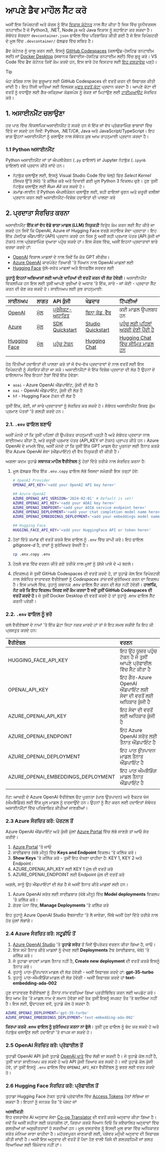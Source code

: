 <!--
CO_OP_TRANSLATOR_METADATA:
{
  "original_hash": "f12faf55ab620aef9f6761679b7ac68b",
  "translation_date": "2025-05-19T12:46:10+00:00",
  "source_file": "00-course-setup/SETUP.md",
  "language_code": "pa"
}
-->
# ਆਪਣੇ ਡੈਵ ਮਾਹੌਲ ਸੈੱਟ ਕਰੋ

ਅਸੀਂ ਇਸ ਰਿਪੋਜ਼ਟਰੀ ਅਤੇ ਕੋਰਸ ਨੂੰ ਇੱਕ [ਵਿਕਾਸ ਕੰਟੇਨਰ](https://containers.dev?WT.mc_id=academic-105485-koreyst) ਨਾਲ ਸੈੱਟ ਕੀਤਾ ਹੈ ਜਿਸ ਵਿੱਚ ਯੂਨੀਵਰਸਲ ਰਨਟਾਈਮ ਹੈ ਜੋ Python3, .NET, Node.js ਅਤੇ Java ਵਿਕਾਸ ਨੂੰ ਸਹਾਇਤਾ ਕਰ ਸਕਦਾ ਹੈ। ਸੰਬੰਧਤ ਸੰਰਚਨਾ `devcontainer.json` ਫਾਇਲ ਵਿੱਚ ਪਰਿਭਾਸ਼ਿਤ ਕੀਤੀ ਗਈ ਹੈ ਜੋ ਇਸ ਰਿਪੋਜ਼ਟਰੀ ਦੇ ਮੂਲ ਵਿੱਚ `.devcontainer/` ਫੋਲਡਰ ਵਿੱਚ ਸਥਿਤ ਹੈ।

ਡੈਵ ਕੰਟੇਨਰ ਨੂੰ ਚਾਲੂ ਕਰਨ ਲਈ, ਇਸਨੂੰ [GitHub Codespaces](https://docs.github.com/en/codespaces/overview?WT.mc_id=academic-105485-koreyst) (ਕਲਾਉਡ-ਹੋਸਟਿਡ ਰਨਟਾਈਮ ਲਈ) ਜਾਂ [Docker Desktop](https://docs.docker.com/desktop/?WT.mc_id=academic-105485-koreyst) (ਸਥਾਨਕ ਡਿਵਾਈਸ-ਹੋਸਟਿਡ ਰਨਟਾਈਮ ਲਈ) ਵਿੱਚ ਸ਼ੁਰੂ ਕਰੋ। VS Code ਵਿੱਚ ਡੈਵ ਕੰਟੇਨਰ ਕਿਵੇਂ ਕੰਮ ਕਰਦੇ ਹਨ, ਇਸ ਬਾਰੇ ਹੋਰ ਵਿਸਤਾਰ ਲਈ [ਇਹ ਦਸਤਾਵੇਜ਼](https://code.visualstudio.com/docs/devcontainers/containers?WT.mc_id=academic-105485-koreyst) ਪੜ੍ਹੋ।

> [!TIP]  
> ਘੱਟ ਕੋਸ਼ਿਸ਼ ਨਾਲ ਤੇਜ਼ ਸ਼ੁਰੂਆਤ ਲਈ GitHub Codespaces ਦੀ ਵਰਤੋਂ ਕਰਨ ਦੀ ਸਿਫਾਰਸ਼ ਕੀਤੀ ਜਾਂਦੀ ਹੈ। ਇਹ ਨਿੱਜੀ ਖਾਤਿਆਂ ਲਈ ਦਿਲਕਸ਼ [ਮੁਫਤ ਵਰਤੋਂ ਕੋਟਾ](https://docs.github.com/billing/managing-billing-for-github-codespaces/about-billing-for-github-codespaces#monthly-included-storage-and-core-hours-for-personal-accounts?WT.mc_id=academic-105485-koreyst) ਪ੍ਰਦਾਨ ਕਰਦਾ ਹੈ। ਆਪਣੇ ਕੋਟਾ ਦੀ ਵਰਤੋਂ ਨੂੰ ਵਧਾਉਣ ਲਈ ਗੈਰ-ਸਕ੍ਰਿਆ ਕੋਡਸਪੇਸ ਨੂੰ ਰੋਕਣ ਜਾਂ ਮਿਟਾਉਣ ਲਈ [ਟਾਈਮਆਉਟ](https://docs.github.com/codespaces/setting-your-user-preferences/setting-your-timeout-period-for-github-codespaces?WT.mc_id=academic-105485-koreyst) ਸੰਰਚਿਤ ਕਰੋ।

## 1. ਅਸਾਈਨਮੈਂਟ ਚਲਾਉਣਾ

ਹਰ ਪਾਠ ਵਿੱਚ _ਵਿਕਲਪਿਕ_ ਅਸਾਈਨਮੈਂਟ ਹੋ ਸਕਦੇ ਹਨ ਜੋ ਇੱਕ ਜਾਂ ਵੱਧ ਪ੍ਰੋਗਰਾਮਿੰਗ ਭਾਸ਼ਾਵਾਂ ਵਿੱਚ ਦਿੱਤੇ ਜਾ ਸਕਦੇ ਹਨ ਜਿਵੇਂ: Python, .NET/C#, Java ਅਤੇ JavaScript/TypeScript। ਇਹ ਭਾਗ ਉਹਨਾਂ ਅਸਾਈਨਮੈਂਟਾਂ ਨੂੰ ਚਲਾਉਣ ਨਾਲ ਸੰਬੰਧਤ ਕੁਝ ਆਮ ਰਾਹਨੁਮਾਈ ਪ੍ਰਦਾਨ ਕਰਦਾ ਹੈ।

### 1.1 Python ਅਸਾਈਨਮੈਂਟ

Python ਅਸਾਈਨਮੈਂਟ ਜਾਂ ਤਾਂ ਐਪਲੀਕੇਸ਼ਨ (`.py` ਫਾਇਲਾਂ) ਜਾਂ Jupyter ਨੋਟਬੁੱਕ (`.ipynb` ਫਾਇਲਾਂ) ਵਜੋਂ ਪ੍ਰਦਾਨ ਕੀਤੇ ਜਾਂਦੇ ਹਨ।
- ਨੋਟਬੁੱਕ ਚਲਾਉਣ ਲਈ, ਇਸਨੂੰ Visual Studio Code ਵਿੱਚ ਖੋਲ੍ਹੋ ਫਿਰ _Select Kernel_ (ਸਿਖਰ ਉੱਤੇ ਸੱਜੇ) 'ਤੇ ਕਲਿੱਕ ਕਰੋ ਅਤੇ ਦਿਖਾਈ ਗਈ ਮੂਲ Python 3 ਵਿਕਲਪ ਚੁਣੋ। ਹੁਣ ਤੁਸੀਂ ਨੋਟਬੁੱਕ ਚਲਾਉਣ ਲਈ _Run All_ ਕਰ ਸਕਦੇ ਹੋ।
- ਕਮਾਂਡ-ਲਾਈਨ ਤੋਂ Python ਐਪਲੀਕੇਸ਼ਨ ਚਲਾਉਣ ਲਈ, ਸਹੀ ਫਾਇਲਾਂ ਚੁਣਨ ਅਤੇ ਜ਼ਰੂਰੀ ਦਲੀਲਾਂ ਪ੍ਰਦਾਨ ਕਰਨ ਲਈ ਅਸਾਈਨਮੈਂਟ-ਵਿਸ਼ੇਸ਼ ਹਦਾਇਤਾਂ ਦੀ ਪਾਲਣਾ ਕਰੋ

## 2. ਪ੍ਰਦਾਤਾ ਸੰਰਚਿਤ ਕਰਨਾ

ਅਸਾਈਨਮੈਂਟ **ਇੱਕ ਜਾਂ ਵੱਧ ਵੱਡੇ ਭਾਸ਼ਾ ਮਾਡਲ (LLM) ਨਿਯੁਕਤੀ** ਵਿਰੁੱਧ ਕੰਮ ਕਰਨ ਲਈ ਸੈੱਟ ਕੀਤੇ ਜਾ ਸਕਦੇ ਹਨ ਜਿਵੇਂ ਕਿ OpenAI, Azure ਜਾਂ Hugging Face ਵਰਗੇ ਸਹਾਇਕ ਸੇਵਾ ਪ੍ਰਦਾਤਾ। ਇਹ ਇੱਕ _ਹੋਸਟਿਡ ਐਂਡਪਾਇੰਟ_ (API) ਪ੍ਰਦਾਨ ਕਰਦੇ ਹਨ ਜਿਸ ਨੂੰ ਅਸੀਂ ਸਹੀ ਪ੍ਰਮਾਣ ਪੱਤਰ (API ਕੁੰਜੀ ਜਾਂ ਟੋਕਨ) ਨਾਲ ਪ੍ਰੋਗਰਾਮਿੰਗ ਦੁਆਰਾ ਪਹੁੰਚ ਸਕਦੇ ਹਾਂ। ਇਸ ਕੋਰਸ ਵਿੱਚ, ਅਸੀਂ ਇਹਨਾਂ ਪ੍ਰਦਾਤਾਵਾਂ ਬਾਰੇ ਚਰਚਾ ਕਰਦੇ ਹਾਂ:

- [OpenAI](https://platform.openai.com/docs/models?WT.mc_id=academic-105485-koreyst) ਵਿਸ਼ਾਲ ਮਾਡਲਾਂ ਦੇ ਨਾਲ ਜਿਵੇਂ ਕਿ ਕੋਰ GPT ਸੀਰੀਜ਼।
- [Azure OpenAI](https://learn.microsoft.com/azure/ai-services/openai/?WT.mc_id=academic-105485-koreyst) ਕਾਰਪੋਰੇਟ ਤਿਆਰੀ 'ਤੇ ਧਿਆਨ ਨਾਲ OpenAI ਮਾਡਲਾਂ ਲਈ
- [Hugging Face](https://huggingface.co/docs/hub/index?WT.mc_id=academic-105485-koreyst) ਖੁੱਲੇ-ਸਰੋਤ ਮਾਡਲਾਂ ਅਤੇ ਇਨਫਰੈਂਸ ਸਰਵਰ ਲਈ

**ਤੁਹਾਨੂੰ ਇਹਨਾਂ ਅਭਿਆਸਾਂ ਲਈ ਆਪਣੇ ਖਾਤਿਆਂ ਦੀ ਵਰਤੋਂ ਕਰਨ ਦੀ ਲੋੜ ਹੋਵੇਗੀ**। ਅਸਾਈਨਮੈਂਟ ਵਿਕਲਪਿਕ ਹਨ ਇਸ ਲਈ ਤੁਸੀਂ ਆਪਣੇ ਰੁਚੀਆਂ ਦੇ ਅਧਾਰ 'ਤੇ ਇੱਕ, ਸਾਰੇ - ਜਾਂ ਕੋਈ - ਪ੍ਰਦਾਤਾ ਸੈੱਟ ਕਰਨ ਦੀ ਚੋਣ ਕਰ ਸਕਦੇ ਹੋ। ਸਾਈਨਅਪ ਲਈ ਕੁਝ ਰਾਹਨੁਮਾਈ:

| ਸਾਈਨਅਪ | ਲਾਗਤ | API ਕੁੰਜੀ | ਖੇਡਦਾਰ | ਟਿੱਪਣੀਆਂ |
|:---|:---|:---|:---|:---|
| [OpenAI](https://platform.openai.com/signup?WT.mc_id=academic-105485-koreyst)| [ਮੁੱਲ](https://openai.com/pricing#language-models?WT.mc_id=academic-105485-koreyst)| [ਪ੍ਰੋਜੈਕਟ-ਅਧਾਰਿਤ](https://platform.openai.com/api-keys?WT.mc_id=academic-105485-koreyst) | [ਬਿਨਾ ਕੋਡ, ਵੈੱਬ](https://platform.openai.com/playground?WT.mc_id=academic-105485-koreyst) | ਕਈ ਮਾਡਲ ਉਪਲਬਧ ਹਨ |
| [Azure](https://aka.ms/azure/free?WT.mc_id=academic-105485-koreyst)| [ਮੁੱਲ](https://azure.microsoft.com/pricing/details/cognitive-services/openai-service/?WT.mc_id=academic-105485-koreyst)| [SDK Quickstart](https://learn.microsoft.com/azure/ai-services/openai/quickstart?WT.mc_id=academic-105485-koreyst)| [Studio Quickstart](https://learn.microsoft.com/azure/ai-services/openai/quickstart?WT.mc_id=academic-105485-koreyst) | [ਪਹੁੰਚ ਲਈ ਪਹਿਲਾਂ ਅਰਜ਼ੀ ਦੇਣੀ ਪੈਂਦੀ ਹੈ](https://learn.microsoft.com/azure/ai-services/openai/?WT.mc_id=academic-105485-koreyst)|
| [Hugging Face](https://huggingface.co/join?WT.mc_id=academic-105485-koreyst) | [ਮੁੱਲ](https://huggingface.co/pricing) | [ਪਹੁੰਚ ਟੋਕਨ](https://huggingface.co/docs/hub/security-tokens?WT.mc_id=academic-105485-koreyst) | [Hugging Chat](https://huggingface.co/chat/?WT.mc_id=academic-105485-koreyst)| [Hugging Chat ਵਿੱਚ ਸੀਮਿਤ ਮਾਡਲ ਹਨ](https://huggingface.co/chat/models?WT.mc_id=academic-105485-koreyst) |
| | | | | |

ਹੇਠ ਦਿੱਤੀਆਂ ਹਦਾਇਤਾਂ ਦੀ ਪਾਲਣਾ ਕਰੋ ਤਾਂ ਜੋ ਵੱਖ-ਵੱਖ ਪ੍ਰਦਾਤਾਵਾਂ ਦੇ ਨਾਲ ਵਰਤੋਂ ਲਈ ਇਸ ਰਿਪੋਜ਼ਟਰੀ ਨੂੰ _ਸੰਰਚਿਤ_ ਕੀਤਾ ਜਾ ਸਕੇ। ਅਸਾਈਨਮੈਂਟਾਂ ਜੋ ਇੱਕ ਵਿਸ਼ੇਸ਼ ਪ੍ਰਦਾਤਾ ਦੀ ਲੋੜ ਹੈ ਉਹਨਾਂ ਦੇ ਫਾਇਲਨਾਮ ਵਿੱਚ ਇਹਨਾਂ ਟੈਗਾਂ ਵਿੱਚੋਂ ਇੱਕ ਹੋਵੇਗਾ:
- `aoai` - Azure OpenAI ਐਂਡਪਾਇੰਟ, ਕੁੰਜੀ ਦੀ ਲੋੜ ਹੈ
- `oai` - OpenAI ਐਂਡਪਾਇੰਟ, ਕੁੰਜੀ ਦੀ ਲੋੜ ਹੈ
- `hf` - Hugging Face ਟੋਕਨ ਦੀ ਲੋੜ ਹੈ

ਤੁਸੀਂ ਇੱਕ, ਕੋਈ, ਜਾਂ ਸਾਰੇ ਪ੍ਰਦਾਤਾਵਾਂ ਨੂੰ ਸੰਰਚਿਤ ਕਰ ਸਕਦੇ ਹੋ। ਸੰਬੰਧਤ ਅਸਾਈਨਮੈਂਟ ਸਿਰਫ ਗੁੰਮ ਪ੍ਰਮਾਣ ਪੱਤਰਾਂ 'ਤੇ ਗਲਤੀ ਕਰਦੇ ਹਨ।

### 2.1. `.env` ਫਾਇਲ ਬਣਾਓ

ਅਸੀਂ ਮੰਨਦੇ ਹਾਂ ਕਿ ਤੁਸੀਂ ਪਹਿਲਾਂ ਹੀ ਉਪਰੋਕਤ ਰਾਹਨੁਮਾਈ ਪੜ੍ਹੀ ਹੈ ਅਤੇ ਸੰਬੰਧਤ ਪ੍ਰਦਾਤਾ ਨਾਲ ਸਾਈਨਅਪ ਕੀਤਾ ਹੈ, ਅਤੇ ਜ਼ਰੂਰੀ ਪ੍ਰਮਾਣ ਪੱਤਰ (API_KEY ਜਾਂ ਟੋਕਨ) ਪ੍ਰਾਪਤ ਕੀਤੇ ਹਨ। Azure OpenAI ਦੇ ਮਾਮਲੇ ਵਿੱਚ, ਅਸੀਂ ਮੰਨਦੇ ਹਾਂ ਕਿ ਤੁਸੀਂ ਇੱਕ GPT ਮਾਡਲ ਚੈਟ ਪੂਰਨਤਾ ਲਈ ਤੈਨਾਤ ਕਰਕੇ ਇੱਕ Azure OpenAI ਸੇਵਾ (ਐਂਡਪਾਇੰਟ) ਦੀ ਵੈਧ ਨਿਯੁਕਤੀ ਵੀ ਕੀਤੀ ਹੈ।

ਅਗਲਾ ਕਦਮ ਤੁਹਾਡੇ **ਸਥਾਨਕ ਮਾਹੌਲ ਵੈਰੀਏਬਲ** ਨੂੰ ਹੇਠਾਂ ਦਿੱਤੇ ਤਰੀਕੇ ਨਾਲ ਸੰਰਚਿਤ ਕਰਨਾ ਹੈ:

1. ਮੂਲ ਫੋਲਡਰ ਵਿੱਚ ਇੱਕ `.env.copy` ਫਾਇਲ ਲੱਭੋ ਜਿਸਦਾ ਸਮੱਗਰੀ ਇਸ ਤਰ੍ਹਾਂ ਹੋਵੇ:

   ```bash
   # OpenAI Provider
   OPENAI_API_KEY='<add your OpenAI API key here>'

   ## Azure OpenAI
   AZURE_OPENAI_API_VERSION='2024-02-01' # Default is set!
   AZURE_OPENAI_API_KEY='<add your AOAI key here>'
   AZURE_OPENAI_ENDPOINT='<add your AOIA service endpoint here>'
   AZURE_OPENAI_DEPLOYMENT='<add your chat completion model name here>' 
   AZURE_OPENAI_EMBEDDINGS_DEPLOYMENT='<add your embeddings model name here>'

   ## Hugging Face
   HUGGING_FACE_API_KEY='<add your HuggingFace API or token here>'
   ```

2. ਹੇਠਾਂ ਦਿੱਤੇ ਕਮਾਂਡ ਦੀ ਵਰਤੋਂ ਕਰਕੇ ਇਸ ਫਾਇਲ ਨੂੰ `.env` ਵਿੱਚ ਕਾਪੀ ਕਰੋ। ਇਹ ਫਾਇਲ _gitignore-d_ ਹੈ, ਰਾਜ਼ਾਂ ਨੂੰ ਸੁਰੱਖਿਅਤ ਰੱਖਦੀ ਹੈ।

   ```bash
   cp .env.copy .env
   ```

3. ਹੇਠਲੇ ਭਾਗ ਵਿੱਚ ਵਰਣਨ ਕੀਤੇ ਗਏ ਤਰੀਕੇ ਨਾਲ ਮੂਲਾਂ ਨੂੰ (ਸੱਜੇ ਪਾਸੇ ਦੇ `=`) ਬਦਲੋ।

3. (ਵਿਕਲਪ) ਜੇ ਤੁਸੀਂ GitHub Codespaces ਦੀ ਵਰਤੋਂ ਕਰਦੇ ਹੋ, ਤਾਂ ਤੁਹਾਡੇ ਕੋਲ ਇਸ ਰਿਪੋਜ਼ਟਰੀ ਨਾਲ ਸੰਬੰਧਿਤ ਵਾਤਾਵਰਣ ਵੈਰੀਏਬਲਾਂ ਨੂੰ _Codespaces ਰਾਜ਼_ ਵਜੋਂ ਸੁਰੱਖਿਅਤ ਕਰਨ ਦਾ ਵਿਕਲਪ ਹੈ। ਇਸ ਮਾਮਲੇ ਵਿੱਚ, ਤੁਹਾਨੂੰ ਸਥਾਨਕ .env ਫਾਇਲ ਸੈੱਟ ਕਰਨ ਦੀ ਲੋੜ ਨਹੀਂ ਹੋਵੇਗੀ। **ਹਾਲਾਂਕਿ, ਨੋਟ ਕਰੋ ਕਿ ਇਹ ਵਿਕਲਪ ਸਿਰਫ ਜਦੋਂ ਕੰਮ ਕਰਦਾ ਹੈ ਜਦੋਂ ਤੁਸੀਂ GitHub Codespaces ਦੀ ਵਰਤੋਂ ਕਰਦੇ ਹੋ।** ਜੇ ਤੁਸੀਂ Docker Desktop ਦੀ ਵਰਤੋਂ ਕਰਦੇ ਹੋ ਤਾਂ ਤੁਹਾਨੂੰ .env ਫਾਇਲ ਸੈੱਟ ਕਰਨੀ ਪਵੇਗੀ।

### 2.2. `.env` ਫਾਇਲ ਨੂੰ ਭਰੋ

ਚਲੋ ਵੈਰੀਏਬਲਾਂ ਦੇ ਨਾਮਾਂ 'ਤੇ ਇੱਕ ਛੋਟਾ ਜਿਹਾ ਨਜ਼ਰ ਮਾਰਦੇ ਹਾਂ ਤਾਂ ਜੋ ਇਹ ਸਮਝ ਸਕੀਏ ਕਿ ਇਹ ਕੀ ਪ੍ਰਸਤੁਤ ਕਰਦੇ ਹਨ:

| ਵੈਰੀਏਬਲ | ਵਰਣਨ |
| :--- | :--- |
| HUGGING_FACE_API_KEY | ਇਹ ਉਹ ਯੂਜ਼ਰ ਪਹੁੰਚ ਟੋਕਨ ਹੈ ਜੋ ਤੁਸੀਂ ਆਪਣੇ ਪ੍ਰੋਫਾਈਲ ਵਿੱਚ ਸੈੱਟ ਕੀਤਾ ਹੈ |
| OPENAI_API_KEY | ਇਹ ਗੈਰ-Azure OpenAI ਐਂਡਪਾਇੰਟ ਲਈ ਸੇਵਾ ਦੀ ਵਰਤੋਂ ਲਈ ਅਧਿਕਾਰ ਕੁੰਜੀ ਹੈ |
| AZURE_OPENAI_API_KEY | ਇਹ ਸੇਵਾ ਦੀ ਵਰਤੋਂ ਲਈ ਅਧਿਕਾਰ ਕੁੰਜੀ ਹੈ |
| AZURE_OPENAI_ENDPOINT | ਇਹ Azure OpenAI ਸਰੋਤ ਲਈ ਤੈਨਾਤ ਐਂਡਪਾਇੰਟ ਹੈ |
| AZURE_OPENAI_DEPLOYMENT | ਇਹ _ਪਾਠ ਉਤਪਾਦਨ_ ਮਾਡਲ ਤੈਨਾਤ ਐਂਡਪਾਇੰਟ ਹੈ |
| AZURE_OPENAI_EMBEDDINGS_DEPLOYMENT | ਇਹ _ਪਾਠ ਐਮਬੈਡਿੰਗ_ ਮਾਡਲ ਤੈਨਾਤ ਐਂਡਪਾਇੰਟ ਹੈ |
| | |

ਨੋਟ: ਆਖਰੀ ਦੋ Azure OpenAI ਵੈਰੀਏਬਲ ਚੈਟ ਪੂਰਨਤਾ (ਪਾਠ ਉਤਪਾਦਨ) ਅਤੇ ਵੈਕਟਰ ਖੋਜ (ਐਮਬੈਡਿੰਗ) ਲਈ ਇੱਕ ਮੂਲ ਮਾਡਲ ਨੂੰ ਦਰਸਾਉਂਦੇ ਹਨ। ਉਹਨਾਂ ਨੂੰ ਸੈੱਟ ਕਰਨ ਲਈ ਹਦਾਇਤਾਂ ਸੰਬੰਧਤ ਅਸਾਈਨਮੈਂਟਾਂ ਵਿੱਚ ਪਰਿਭਾਸ਼ਿਤ ਕੀਤੀਆਂ ਜਾਣਗੀਆਂ।

### 2.3 Azure ਸੰਰਚਿਤ ਕਰੋ: ਪੋਰਟਲ ਤੋਂ

Azure OpenAI ਐਂਡਪਾਇੰਟ ਅਤੇ ਕੁੰਜੀ ਮੁੱਲਾਂ [Azure Portal](https://portal.azure.com?WT.mc_id=academic-105485-koreyst) ਵਿੱਚ ਲੱਭੇ ਜਾਣਗੇ ਤਾਂ ਆਓ ਸੇਰ ਕਰੀਏ।

1. [Azure Portal](https://portal.azure.com?WT.mc_id=academic-105485-koreyst) 'ਤੇ ਜਾਓ
1. ਸਾਈਡਬਾਰ (ਖੱਬੇ ਮੀਨੂ) ਵਿੱਚ **Keys and Endpoint** ਵਿਕਲਪ 'ਤੇ ਕਲਿੱਕ ਕਰੋ।
1. **Show Keys** 'ਤੇ ਕਲਿੱਕ ਕਰੋ - ਤੁਸੀਂ ਇਹ ਦੇਖਣਾ ਚਾਹੀਦਾ ਹੈ: KEY 1, KEY 2 ਅਤੇ Endpoint।
1. AZURE_OPENAI_API_KEY ਲਈ KEY 1 ਮੁੱਲ ਦੀ ਵਰਤੋਂ ਕਰੋ
1. AZURE_OPENAI_ENDPOINT ਲਈ Endpoint ਮੁੱਲ ਦੀ ਵਰਤੋਂ ਕਰੋ

ਅਗਲੇ, ਸਾਨੂੰ ਉਹ ਐਂਡਪਾਇੰਟਾਂ ਦੀ ਲੋੜ ਹੈ ਜੋ ਅਸੀਂ ਤੈਨਾਤ ਕੀਤੇ ਮਾਡਲਾਂ ਲਈ ਹਨ।

1. Azure OpenAI ਸਰੋਤ ਲਈ ਸਾਈਡਬਾਰ (ਖੱਬੇ ਮੀਨੂ) ਵਿੱਚ **Model deployments** ਵਿਕਲਪ 'ਤੇ ਕਲਿੱਕ ਕਰੋ।
1. ਗੰਤਵ ਪੰਨਾ ਵਿੱਚ, **Manage Deployments** 'ਤੇ ਕਲਿੱਕ ਕਰੋ

ਇਹ ਤੁਹਾਨੂੰ Azure OpenAI Studio ਵੈਬਸਾਈਟ 'ਤੇ ਲੈ ਜਾਵੇਗਾ, ਜਿੱਥੇ ਅਸੀਂ ਹੇਠਾਂ ਦਿੱਤੇ ਤਰੀਕੇ ਨਾਲ ਹੋਰ ਮੁੱਲਾਂ ਲੱਭਾਂਗੇ।

### 2.4 Azure ਸੰਰਚਿਤ ਕਰੋ: ਸਟੂਡੀਓ ਤੋਂ

1. [Azure OpenAI Studio](https://oai.azure.com?WT.mc_id=academic-105485-koreyst) 'ਤੇ **ਤੁਹਾਡੇ ਸਰੋਤ** ਤੋਂ ਜਿਵੇਂ ਉਪਰੋਕਤ ਵਰਣਨ ਕੀਤਾ ਗਿਆ ਹੈ, ਜਾਓ।
1. ਇਸ ਸਮੇਂ ਤੈਨਾਤ ਕੀਤੇ ਮਾਡਲਾਂ ਨੂੰ ਦੇਖਣ ਲਈ **Deployments** ਟੈਬ (ਸਾਈਡਬਾਰ, ਖੱਬੇ) 'ਤੇ ਕਲਿੱਕ ਕਰੋ।
1. ਜੇ ਤੁਹਾਡਾ ਚਾਹਵਾਂ ਮਾਡਲ ਤੈਨਾਤ ਨਹੀਂ ਹੈ, **Create new deployment** ਦੀ ਵਰਤੋਂ ਕਰਕੇ ਇਸਨੂੰ ਤੈਨਾਤ ਕਰੋ।
1. ਤੁਹਾਨੂੰ _ਪਾਠ-ਉਤਪਾਦਨ_ ਮਾਡਲ ਦੀ ਲੋੜ ਹੋਵੇਗੀ - ਅਸੀਂ ਸਿਫਾਰਸ਼ ਕਰਦੇ ਹਾਂ: **gpt-35-turbo**
1. ਤੁਹਾਨੂੰ _ਪਾਠ-ਐਮਬੈਡਿੰਗ_ ਮਾਡਲ ਦੀ ਲੋੜ ਹੋਵੇਗੀ - ਅਸੀਂ ਸਿਫਾਰਸ਼ ਕਰਦੇ ਹਾਂ **text-embedding-ada-002**

ਹੁਣ ਵਾਤਾਵਰਣ ਵੈਰੀਏਬਲਾਂ ਨੂੰ _ਤੈਨਾਤ ਨਾਮ_ ਵਰਤਿਆ ਗਿਆ ਪ੍ਰਤੀਬਿੰਬਿਤ ਕਰਨ ਲਈ ਅਪਡੇਟ ਕਰੋ। ਇਹ ਆਮ ਤੌਰ 'ਤੇ ਮਾਡਲ ਨਾਮ ਦੇ ਸਮਾਨ ਹੋਵੇਗਾ ਜਦੋਂ ਤੱਕ ਤੁਸੀਂ ਇਸਨੂੰ ਸਪਸ਼ਟ ਤੌਰ 'ਤੇ ਬਦਲਿਆ ਨਹੀਂ ਹੈ। ਇਸ ਲਈ, ਉਦਾਹਰਣ ਵਜੋਂ, ਤੁਹਾਡੇ ਕੋਲ ਹੋ ਸਕਦਾ ਹੈ:

```bash
AZURE_OPENAI_DEPLOYMENT='gpt-35-turbo'
AZURE_OPENAI_EMBEDDINGS_DEPLOYMENT='text-embedding-ada-002'
```

**ਕਿਰਪਾ ਕਰਕੇ .env ਫਾਇਲ ਨੂੰ ਸੁਰੱਖਿਅਤ ਕਰਨਾ ਨਾ ਭੁੱਲੋ**। ਤੁਸੀਂ ਹੁਣ ਫਾਇਲ ਨੂੰ ਬੰਦ ਕਰ ਸਕਦੇ ਹੋ ਅਤੇ ਨੋਟਬੁੱਕ ਚਲਾਉਣ ਲਈ ਹਦਾਇਤਾਂ 'ਤੇ ਵਾਪਸ ਜਾ ਸਕਦੇ ਹੋ।

### 2.5 OpenAI ਸੰਰਚਿਤ ਕਰੋ: ਪ੍ਰੋਫਾਈਲ ਤੋਂ

ਤੁਹਾਡੀ OpenAI API ਕੁੰਜੀ ਤੁਹਾਡੇ [OpenAI ਖਾਤੇ](https://platform.openai.com/api-keys?WT.mc_id=academic-105485-koreyst) ਵਿੱਚ ਲੱਭੀ ਜਾ ਸਕਦੀ ਹੈ। ਜੇ ਤੁਹਾਡੇ ਕੋਲ ਨਹੀਂ ਹੈ, ਤੁਸੀਂ ਖਾਤਾ ਸਾਈਨਅਪ ਕਰ ਸਕਦੇ ਹੋ ਅਤੇ API ਕੁੰਜੀ ਤਿਆਰ ਕਰ ਸਕਦੇ ਹੋ। ਜਦੋਂ ਤੁਹਾਡੇ ਕੋਲ ਕੁੰਜੀ ਹੋਵੇ, ਤਾਂ ਤੁਸੀਂ ਇਸਨੂੰ `.env` ਫਾਇਲ ਵਿੱਚ `OPENAI_API_KEY` ਵੈਰੀਏਬਲ ਨੂੰ ਭਰਣ ਲਈ ਵਰਤ ਸਕਦੇ ਹੋ।

### 2.6 Hugging Face ਸੰਰਚਿਤ ਕਰੋ: ਪ੍ਰੋਫਾਈਲ ਤੋਂ

ਤੁਹਾਡਾ Hugging Face ਟੋਕਨ ਤੁਹਾਡੇ ਪ੍ਰੋਫਾਈਲ ਵਿੱਚ [Access Tokens](https://huggingface.co/settings/tokens?WT.mc_id=academic-105485-koreyst) ਹੇਠਾਂ ਲੱਭਿਆ ਜਾ ਸਕਦਾ ਹੈ। ਇਹਨਾਂ ਨੂੰ ਜਨਤਕ ਤੌਰ 'ਤੇ ਪੋਸਟ ਜਾਂ

**ਅਸਵੀਕਤੀ**:  
ਇਹ ਦਸਤਾਵੇਜ਼ AI ਅਨੁਵਾਦ ਸੇਵਾ [Co-op Translator](https://github.com/Azure/co-op-translator) ਦੀ ਵਰਤੋਂ ਕਰਕੇ ਅਨੁਵਾਦ ਕੀਤਾ ਗਿਆ ਹੈ। ਜਦੋਂ ਕਿ ਅਸੀਂ ਸਹੀਤਾ ਲਈ ਯਤਨਸ਼ੀਲ ਹਾਂ, ਕਿਰਪਾ ਕਰਕੇ ਧਿਆਨ ਦਿਓ ਕਿ ਸਵੈਚਾਲਿਤ ਅਨੁਵਾਦਾਂ ਵਿੱਚ ਗਲਤੀਆਂ ਜਾਂ ਅਸੁਚੀਤਤਾਵਾਂ ਹੋ ਸਕਦੀਆਂ ਹਨ। ਮੂਲ ਦਸਤਾਵੇਜ਼ ਨੂੰ ਇਸਦੀ ਮੂਲ ਭਾਸ਼ਾ ਵਿੱਚ ਅਧਿਕਾਰਤ ਸਰੋਤ ਮੰਨਿਆ ਜਾਣਾ ਚਾਹੀਦਾ ਹੈ। ਮਹੱਤਵਪੂਰਨ ਜਾਣਕਾਰੀ ਲਈ, ਪੇਸ਼ੇਵਰ ਮਨੁੱਖੀ ਅਨੁਵਾਦ ਦੀ ਸਿਫਾਰਸ਼ ਕੀਤੀ ਜਾਂਦੀ ਹੈ। ਅਸੀਂ ਇਸ ਅਨੁਵਾਦ ਦੀ ਵਰਤੋਂ ਤੋਂ ਪੈਦਾ ਹੋਣ ਵਾਲੀ ਕਿਸੇ ਵੀ ਗਲਤਫਹਿਮੀ ਜਾਂ ਗਲਤ ਵਿਆਖਿਆ ਲਈ ਜ਼ਿੰਮੇਵਾਰ ਨਹੀਂ ਹਾਂ।